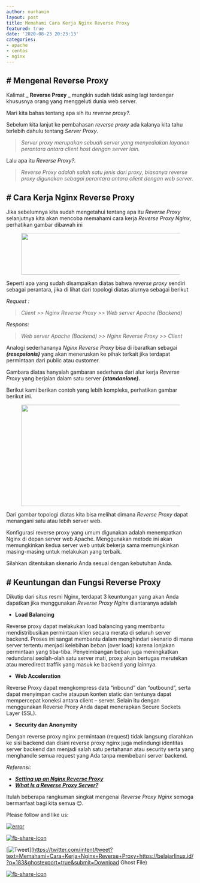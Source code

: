 ```yaml
---
author: nurhamim
layout: post
title: Memahami Cara Kerja Nginx Reverse Proxy
featured: true
date: '2020-08-23 20:23:13'
categories:
- apache
- centos
- nginx
---
```


## # Mengenal Reverse Proxy

Kalimat _ **Reverse Proxy** _ mungkin sudah tidak asing lagi terdengar khususnya orang yang menggeluti dunia web server.

Mari kita bahas tentang apa sih itu _reverse proxy?._

Sebelum kita lanjut ke pembahasan _reverse proxy_ ada kalanya kita tahu terlebih dahulu tentang _Server Proxy_.

> _Server proxy merupakan sebuah server yang menyediakan layanan perantara antara client host dengan server lain._

Lalu apa itu _Reverse Proxy?._

> _Reverse Proxy adalah salah satu jenis dari proxy, biasanya reverse proxy digunakan sebagai perantara antara client dengan web server._

## # Cara Kerja Nginx Reverse Proxy

Jika sebelumnya kita sudah mengetahui tentang apa itu _Reverse Proxy_ selanjutnya kita akan mencoba memahami cara kerja _Reverse Proxy Nginx,_ perhatikan gambar dibawah ini

<figure class="aligncenter size-large"><img loading="lazy" width="490" height="111" src="/content/images/wordpress/2020/08/Topologi-Reverse-proxy-Nginx.png" alt="" class="wp-image-186" srcset="/content/images/wordpress/2020/08/Topologi-Reverse-proxy-Nginx.png 490w, /content/images/wordpress/2020/08/Topologi-Reverse-proxy-Nginx-300x68.png 300w" sizes="(max-width: 490px) 100vw, 490px"></figure>

Seperti apa yang sudah disampaikan diatas bahwa _reverse proxy_ sendiri sebagai perantara, jika di lihat dari topologi diatas alurnya sebagai berikut

_Request :_

> _Client \>\> Nginx Reverse Proxy \>\> Web server Apache (Backend)_

_Respons:_

> _Web server Apache (Backend) \>\> Nginx Reverse Proxy \>\> Client_

Analogi sederhananya _Nginx Reverse Proxy_ bisa di ibaratkan sebagai _**(resepsionis)**_ yang akan meneruskan ke pihak terkait jika terdapat permintaan dari public atau customer.

Gambara diatas hanyalah gambaran sederhana dari alur kerja _Reverse Proxy_ yang berjalan dalam satu server _**(standanlone).**_

Berikut kami berikan contoh yang lebih kompleks, perhatikan gambar berikut ini.

<figure class="aligncenter size-large"><img loading="lazy" width="515" height="270" src="/content/images/wordpress/2020/08/Nginx-Reverse-Proxy-Multi-Server.png" alt="" class="wp-image-184" srcset="/content/images/wordpress/2020/08/Nginx-Reverse-Proxy-Multi-Server.png 515w, /content/images/wordpress/2020/08/Nginx-Reverse-Proxy-Multi-Server-300x157.png 300w" sizes="(max-width: 515px) 100vw, 515px"></figure>

Dari gambar topologi diatas kita bisa melihat dimana _Reverse Proxy_ dapat menangani satu atau lebih server web.

Konfigurasi reverse proxy yang umum digunakan adalah menempatkan Nginx di depan server web Apache. Menggunakan metode ini akan memungkinkan kedua server web untuk bekerja sama memungkinkan masing-masing untuk melakukan yang terbaik.

Silahkan ditentukan skenario Anda sesuai dengan kebutuhan Anda.

## # Keuntungan dan Fungsi Reverse Proxy

Dikutip dari situs resmi Nginx, terdapat 3 keuntungan yang akan Anda dapatkan jika menggunakan _Reverse Proxy Nginx_ diantaranya adalah

- **Load Balancing**

Reverse proxy dapat melakukan load balancing yang membantu mendistribusikan permintaan klien secara merata di seluruh server backend. Proses ini sangat membantu dalam menghindari skenario di mana server tertentu menjadi kelebihan beban (over load) karena lonjakan permintaan yang tiba-tiba. Penyeimbangan beban juga meningkatkan redundansi seolah-olah satu server mati, proxy akan bertugas merutekan atau meredirect traffik yang masuk ke backend yang lainnya.

- **Web Acceleration**

Reverse Proxy dapat mengkompress data “inbound” dan “outbound”, serta dapat menyimpan cache ataupun konten static dan tentunya dapat mempercepat koneksi antara client – server. Selain itu dengan menggunakan Reverse Proxy Anda dapat menerapkan Secure Sockets Layer (SSL).

- **Security dan Anonymity**

Dengan reverse proxy nginx permintaan (request) tidak langsung diarahkan ke sisi backend dan disini reverse proxy nginx juga melindungi identitas server backend dan menjadi salah satu pertahanan atau security serta yang menghandle semua request yang Ada tanpa membebani server backend.

_Referensi:_

- **_[Setting up an Nginx Reverse Proxy](https://www.keycdn.com/support/nginx-reverse-proxy)_**
- **_[What Is a Reverse Proxy Server?](https://www.nginx.com/resources/glossary/reverse-proxy-server/)_**

Itulah beberapa rangkuman singkat mengenai _Reverse Proxy Nginx_ semoga bermanfaat bagi kita semua 😊.

Please follow and like us:

[![error](/wp-content/plugins/ultimate-social-media-icons/images/follow_subscribe.png)](https://api.follow.it/widgets/icon/VHc3d1lpVGdwRnE5QnV0eERCNUx5RCtvTTVoUkNYS3NNRmd5eVhlQW9tNXRHS3VTbGh6Y0NybkRJRS8zSGpjRDVZb1ZGMlNTSEpJYUpuZzZqNzdnd3VSN3dwM2VlQTF6ejJEaGV5UGRUbnlEcHFNd3luYTV4ZTZtUGowVWI2Q2x8M2kzdnBEeUIrUk5xOFI5TXZ3cHF3bFNQRkRJSGhUNGdrRFd0TlNtdE1OWT0=/OA==/)

[![fb-share-icon](/wp-content/plugins/ultimate-social-media-icons/images/visit_icons/fbshare_bck.png "Facebook Share")](https://www.facebook.com/sharer/sharer.php?u=https%3A%2F%2Fbelajarlinux.id%2F%3Fp%3D183%26ghostexport%3Dtrue%26submit%3DDownload+Ghost+File)

[![Tweet](/wp-content/plugins/ultimate-social-media-icons/images/visit_icons/en_US_Tweet.svg "Tweet")](https://twitter.com/intent/tweet?text=Memahami+Cara+Kerja+Nginx+Reverse+Proxy+https://belajarlinux.id/?p=183&ghostexport=true&submit=Download Ghost File)

[![fb-share-icon](/wp-content/plugins/ultimate-social-media-icons/images/share_icons/Pinterest_Save/en_US_save.svg "Pin Share")](#)

<!--kg-card-end: html-->